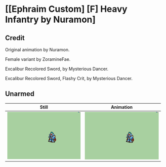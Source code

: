 # [\[Ephraim Custom\] \[F\] Heavy Infantry by Nuramon]

## Credit

Original animation by Nuramon.

Female variant by ZoramineFae.

Excalibur Recolored Sword, by Mysterious Dancer.

Excalibur Recolored Sword, Flashy Crit, by Mysterious Dancer.
	
## Unarmed

| Still | Animation |
| :---: | :-------: |
| ![Unarmed still](./Unarmed_000.png) | ![Unarmed animation](./Unarmed.gif) |
